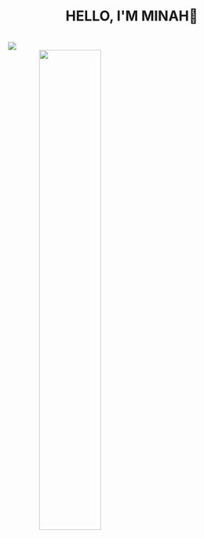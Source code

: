 
<h1 tabindex="-1" dir="auto" style="text-align: center;">
HELLO, I'M MINAH👏
</h1>
<br>
<img src="https://img.shields.io/badge/Blog-FA005A?style=flat=sequare&logo=Fandom&logoColor=-white"/>
<br>
  <img width="50%" style="text-align: center;" src="https://user-images.githubusercontent.com/77047321/226772406-f5a167af-c1e7-4e82-b590-dcb42ab8ef53.gif">
